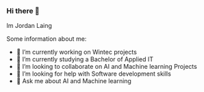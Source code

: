 ### Hi there 👋
Im Jordan Laing

Some information about me:
- 🔭 I’m currently working on Wintec projects
- 🌱 I’m currently studying a Bachelor of Applied IT
- 👯 I’m looking to collaborate on AI and Machine learning Projects
- 🤔 I’m looking for help with Software development skills
- 💬 Ask me about AI and Machine learning

<!--
**Jorlai35/Jorlai35** is a ✨ _special_ ✨ repository because its `README.md` (this file) appears on your GitHub profile.

Here are some ideas to get you started:

- 🔭 I’m currently working on Wintec projects
- 🌱 I’m currently studying a Bachelor of Applied IT
- 👯 I’m looking to collaborate on AI and Machine learning Projects
- 🤔 I’m looking for help with Software development skills
- 💬 Ask me about AI and Machine learning
- 📫 How to reach me: ...
- ⚡ Fun fact: ...
-->
